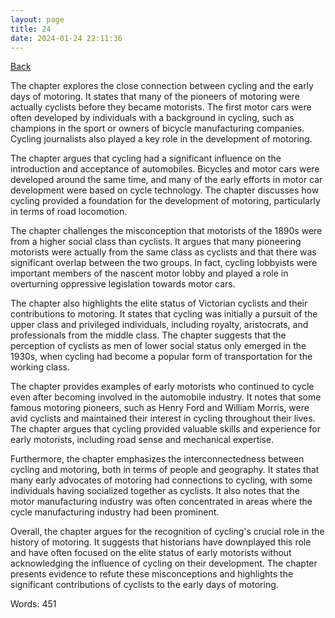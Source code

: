 ```yaml
---
layout: page
title: 24
date: 2024-01-24 22:11:36
---
```


[Back](./)


The chapter explores the close connection between cycling and the early days of motoring. It states that many of the pioneers of motoring were actually cyclists before they became motorists. The first motor cars were often developed by individuals with a background in cycling, such as champions in the sport or owners of bicycle manufacturing companies. Cycling journalists also played a key role in the development of motoring.

The chapter argues that cycling had a significant influence on the introduction and acceptance of automobiles. Bicycles and motor cars were developed around the same time, and many of the early efforts in motor car development were based on cycle technology. The chapter discusses how cycling provided a foundation for the development of motoring, particularly in terms of road locomotion.

The chapter challenges the misconception that motorists of the 1890s were from a higher social class than cyclists. It argues that many pioneering motorists were actually from the same class as cyclists and that there was significant overlap between the two groups. In fact, cycling lobbyists were important members of the nascent motor lobby and played a role in overturning oppressive legislation towards motor cars.

The chapter also highlights the elite status of Victorian cyclists and their contributions to motoring. It states that cycling was initially a pursuit of the upper class and privileged individuals, including royalty, aristocrats, and professionals from the middle class. The chapter suggests that the perception of cyclists as men of lower social status only emerged in the 1930s, when cycling had become a popular form of transportation for the working class.

The chapter provides examples of early motorists who continued to cycle even after becoming involved in the automobile industry. It notes that some famous motoring pioneers, such as Henry Ford and William Morris, were avid cyclists and maintained their interest in cycling throughout their lives. The chapter argues that cycling provided valuable skills and experience for early motorists, including road sense and mechanical expertise.

Furthermore, the chapter emphasizes the interconnectedness between cycling and motoring, both in terms of people and geography. It states that many early advocates of motoring had connections to cycling, with some individuals having socialized together as cyclists. It also notes that the motor manufacturing industry was often concentrated in areas where the cycle manufacturing industry had been prominent.

Overall, the chapter argues for the recognition of cycling's crucial role in the history of motoring. It suggests that historians have downplayed this role and have often focused on the elite status of early motorists without acknowledging the influence of cycling on their development. The chapter presents evidence to refute these misconceptions and highlights the significant contributions of cyclists to the early days of motoring.

Words: 451